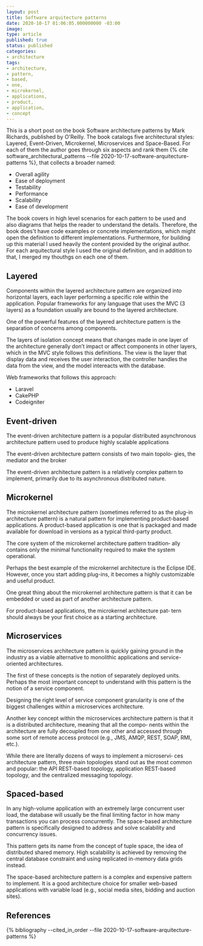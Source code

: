 ```yaml
---
layout: post
title: Software arquitecture patterns
date: 2020-10-17 01:06:05.000000000 -03:00
image: 
type: article
published: true
status: published
categories:
- architecture
tags:
- architecture,
- pattern,
- based,
- one,
- microkernel,
- applications,
- product,
- application,
- concept
---
```


This is a short post on the book Software architecture patterns by Mark Richards,
published by O'Reilly. The book catalogs five architectural styles: Layered,
Event-Driven, Microkernel, Microservices and Space-Based. For each of them
the author goes through six aspects and rank them
{% cite software_architectural_patterns --file 2020-10-17-software-arquitecture-patterns %}, that collects a broader
named:

- Overall agility
- Ease of deployment
- Testability
- Performance
- Scalability
- Ease of development

The book covers in high level scenarios for each pattern to be used and also
diagrams that helps the reader to understand the details. Therefore, the book
does't have code examples or concrete implementations, which might open the
definition to different implementations. Furthermore, for building up this material
I used heavily the content provided by the original author. For each arquitectural
style I used the original definition, and in addition to that, I merged my
thouthgs on each one of them.

## Layered

Components within the layered architecture pattern are organized
into horizontal layers, each layer performing a specific role within
the application. Popular frameworks for any language that uses the MVC (3 layers) as
a foundation usually are bound to the layered architecture.

One of the powerful features of the layered architecture pattern is
the separation of concerns among components.

The layers of isolation concept means that changes made in one
layer of the architecture generally don’t impact or affect components
in other layers, which in the MVC style follows this definitions. The
view is the layer that display data and receives the user interaction,
the controller handles the data from the view, and the model intereacts
with the database.

Web frameworks that follows this approach:

- Laravel
- CakePHP
- Codeigniter


## Event-driven

The event-driven architecture pattern is a popular distributed
asynchronous architecture pattern used to produce highly scalable
applications

The event-driven architecture pattern consists of two main topolo‐
gies, the mediator and the broker

The event-driven architecture pattern is a relatively complex pattern
to implement, primarily due to its asynchronous distributed nature.

## Microkernel

The microkernel architecture pattern (sometimes referred to as the
plug-in architecture pattern) is a natural pattern for implementing
product-based applications. A product-based application is one that
is packaged and made available for download in versions as a typical
third-party product.

The core system of the microkernel architecture pattern tradition‐
ally contains only the minimal functionality required to make the
system operational.

Perhaps the best example of the microkernel architecture is the
Eclipse IDE. However, once you start adding
plug-ins, it becomes a highly customizable and useful product.

One great thing about the microkernel architecture pattern is that it
can be embedded or used as part of another architecture pattern.

For product-based applications, the microkernel architecture pat‐
tern should always be your first choice as a starting architecture.

## Microservices

The microservices architecture pattern is quickly gaining ground in
the industry as a viable alternative to monolithic applications and
service-oriented architectures.

The first of these concepts is the notion of separately
deployed units. Perhaps the most important concept to understand with this pattern
is the notion of a service component.

Designing the right level of service component granularity is
one of the biggest challenges within a microservices architecture.

Another key concept within the microservices architecture pattern
is that it is a distributed architecture, meaning that all the compo‐
nents within the architecture are fully decoupled from one other
and accessed through some sort of remote access protocol (e.g.,
JMS, AMQP, REST, SOAP, RMI, etc.).

While there are literally dozens of ways to implement a microservi‐
ces architecture pattern, three main topologies stand out as the most
common and popular: the API REST-based topology, application
REST-based topology, and the centralized messaging topology.

## Spaced-based

In any high-volume application with an extremely large concurrent
user load, the database will usually be the final limiting factor in
how many transactions you can process concurrently.
The space-based architecture pattern is specifically designed to
address and solve scalability and concurrency issues.

This pattern gets its name from the concept of tuple
space, the idea of distributed shared memory. High scalability is
achieved by removing the central database constraint and using
replicated in-memory data grids instead.

The space-based architecture pattern is a complex and expensive
pattern to implement. It is a good architecture choice for smaller
web-based applications with variable load (e.g., social media sites,
bidding and auction sites).

## References

{% bibliography --cited_in_order --file 2020-10-17-software-arquitecture-patterns %}
